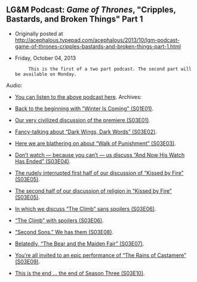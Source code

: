 ## LG&M Podcast: <em>Game of Thrones</em>, "Cripples, Bastards, and Broken Things" Part 1

 * Originally posted at http://acephalous.typepad.com/acephalous/2013/10/lgm-podcast-game-of-thrones-cripples-bastards-and-broken-things-part-1.html
 * Friday, October 04, 2013



			This is the first of a two part podcast. The second part will be available on Monday.


Audio:

*   [You can listen to the above podcast here](http://lawyersgunsmoneyblog.com/podcast/got0104.mp3).
Archives:

*   [Back to the beginning with "Winter Is Coming" (S01E01)](http://www.lawyersgunsmoneyblog.com/2013/07/an-lgm-podcast-game-of-thrones-winter-is-coming-though-not-soon-enough).
*   [Our very civilized discussion of the premiere (S03E01)](http://www.lawyersgunsmoneyblog.com/2013/04/lgm-podcast-sek-and-steven-attewell-on-valar-dohaeris-the-season-premier-of-game-of-thrones).
*   [Fancy-talking about “Dark Wings, Dark Words” (S03E02)](http://www.lawyersgunsmoneyblog.com/2013/04/sek-and-attewell-lgm-podcast-style-on-game-of-thrones-dark-wings-dark-words-s03e02).
*   [Here we are blathering on about “Walk of Punishment” (S03E03)](http://www.lawyersgunsmoneyblog.com/2013/04/lgm-podcast-game-of-thrones-sends-sek-and-steven-attewell-on-a-walk-of-punishment).
*   [Don’t watch — because you can’t — us discuss “And Now His Watch Has Ended” (S03E04)](http://www.lawyersgunsmoneyblog.com/2013/04/yet-another-lgm-podcast-sek-and-attewell-on-game-of-thrones-and-now-his-watch-is-done).
*   [The rudely interrupted first half of our discussion of “Kissed by Fire” (S03E05)](http://www.lawyersgunsmoneyblog.com/2013/05/another-lgm-podcast-game-of-thrones-kissed-by-fire-with-sek-and-steven-attewell).
*   [The second half of our discussion of religion in “Kissed by Fire” (S03E05)](http://www.lawyersgunsmoneyblog.com/2013/05/an-lgm-podcast-about-religion-in-game-of-thrones-featuring-sek-and-steven-attewell).
*   [In which we discuss “The Climb” sans spoilers (S03E06)](http://www.lawyersgunsmoneyblog.com/2013/05/an-lgm-podcast-sek-and-steven-attewell-discuss-game-of-thrones-the-climb).
*   [“The Climb” with spoilers (S03E06)](http://www.lawyersgunsmoneyblog.com/2013/05/an-lgm-podcast-steven-attewell-a-very-special-guest-discuss-spoilers-in-game-of-thrones-the-climb).
*   [“Second Sons.” We has them (S03E08)](http://www.lawyersgunsmoneyblog.com/2013/05/second-sons-an-lgm-podcast-on-game-of-thrones-with-steven-attewell-and-sek).
*   [Belatedly, “The Bear and the Maiden Fair” (S03E07)](http://www.lawyersgunsmoneyblog.com/2013/06/the-bear-and-the-maiden-fair-an-lgm-game-of-thrones-podcast-featuring-sek-and-steven-attewell).
*   [You’re all invited to an epic performance of “The Rains of Castamere” (S03E09)](http://www.lawyersgunsmoneyblog.com/2013/06/the-rains-of-castamere-an-lgm-game-of-thrones-podcast-with-steven-attewell-and-sek).
*   [This is the end … the end of Season Three (S03E10)](http://www.lawyersgunsmoneyblog.com/2013/06/mhysa-an-lgm-game-of-thrones-podcast-with-steve-attewell-and-a-vacationing-jew).
		
